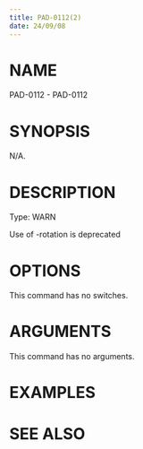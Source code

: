 ```yaml
---
title: PAD-0112(2)
date: 24/09/08
---
```


# NAME

PAD-0112 - PAD-0112

# SYNOPSIS

N/A.

# DESCRIPTION

Type: WARN

Use of -rotation is deprecated

# OPTIONS

This command has no switches.

# ARGUMENTS

This command has no arguments.

# EXAMPLES

# SEE ALSO
